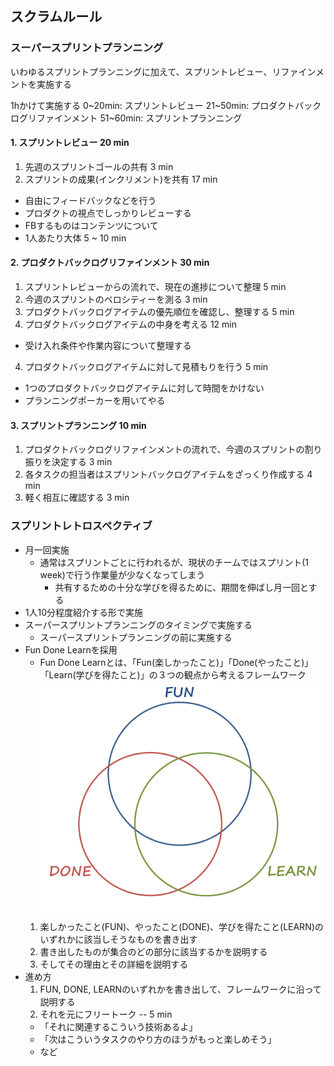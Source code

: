 ## スクラムルール

### スーパースプリントプランニング

いわゆるスプリントプランニングに加えて、スプリントレビュー、リファインメントを実施する

1hかけて実施する
0~20min: スプリントレビュー
21~50min: プロダクトバックログリファインメント
51~60min: スプリントプランニング

#### 1. スプリントレビュー 20 min

1. 先週のスプリントゴールの共有 3 min
2. スプリントの成果(インクリメント)を共有 17 min

- 自由にフィードバックなどを行う
- プロダクトの視点でしっかりレビューする
- FBするものはコンテンツについて
- 1人あたり大体 5 ~ 10 min

#### 2. プロダクトバックログリファインメント 30 min

1. スプリントレビューからの流れで、現在の進捗について整理 5 min
2. 今週のスプリントのベロシティーを測る 3 min
3. プロダクトバックログアイテムの優先順位を確認し、整理する 5 min
4. プロダクトバックログアイテムの中身を考える 12 min

- 受け入れ条件や作業内容について整理する

4. プロダクトバックログアイテムに対して見積もりを行う 5 min

- 1つのプロダクトバックログアイテムに対して時間をかけない
- プランニングポーカーを用いてやる

#### 3. スプリントプランニング 10 min

1. プロダクトバックログリファインメントの流れで、今週のスプリントの割り振りを決定する 3 min
2. 各タスクの担当者はスプリントバックログアイテムをざっくり作成する 4 min
3. 軽く相互に確認する 3 min

### スプリントレトロスペクティブ

- 月一回実施
  - 通常はスプリントごとに行われるが、現状のチームではスプリント(1 week)で行う作業量が少なくなってしまう
    - 共有するための十分な学びを得るために、期間を伸ばし月一回とする
- 1人10分程度紹介する形で実施
- スーパースプリントプランニングのタイミングで実施する
  - スーパースプリントプランニングの前に実施する
- Fun Done Learnを採用
  - Fun Done Learnとは、「Fun(楽しかったこと)」「Done(やったこと)」「Learn(学びを得たこと)」の３つの観点から考えるフレームワーク
    ![fun done learn](./scrum_rule/fun_done_learn.png)
  1. 楽しかったこと(FUN)、やったこと(DONE)、学びを得たこと(LEARN)のいずれかに該当しそうなものを書き出す
  2. 書き出したものが集合のどの部分に該当するかを説明する
  3. そしてその理由とその詳細を説明する
- 進め方
  1. FUN, DONE, LEARNのいずれかを書き出して、フレームワークに沿って説明する
  2. それを元にフリートーク -- 5 min
  - 「それに関連するこういう技術あるよ」
  - 「次はこういうタスクのやり方のほうがもっと楽しめそう」
  - など
